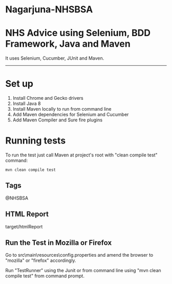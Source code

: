 # Nagarjuna-NHSBSA

# NHS Advice using Selenium, BDD Framework, Java and Maven

It uses Selenium, Cucumber, JUnit and Maven.


---

# Set up #

1. Install Chrome and Gecko drivers
2. Install Java 8
3. Install Maven locally to run from command line
4. Add Maven dependencies for Selenium and Cucumber 
5. Add Maven Compiler and Sure fire plugins


# Running tests #

To run the test just call Maven at project's root with "clean compile test" command:
```
mvn clean compile test
```

## Tags ##
@NHSBSA

## HTML Report ##

target/htmlReport

## Run the Test in Mozilla or Firefox ##

Go to src\main\resources\config.properties and amend the browser to "mozilla" or "firefox" accordingly.

Run "TestRunner" using the Junit or from command line using "mvn clean compile test" from command prompt.

